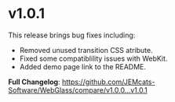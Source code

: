 # v1.0.1
This release brings bug fixes including:
- Removed unused transition CSS atribute.
- Fixed some compatiblility issues with WebKit.
- Added demo page link to the README.

**Full Changelog**: https://github.com/JEMcats-Software/WebGlass/compare/v1.0.0...v1.0.1